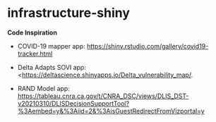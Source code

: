 # infrastructure-shiny

**Code Inspiration**

- COVID-19 mapper app: <https://shiny.rstudio.com/gallery/covid19-tracker.html>

- Delta Adapts SOVI app: <https://deltascience.shinyapps.io/Delta_vulnerability_map/.

- RAND Model app: <https://tableau.cnra.ca.gov/t/CNRA_DSC/views/DLIS_DST-v20210310/DLISDecisionSupportTool?%3Aembed=y&%3Aiid=2&%3AisGuestRedirectFromVizportal=y>